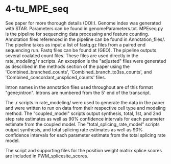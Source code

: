 # 4-tu_MPE_seq
See paper for more thorough details (DOI:). Genome index was generated with STAR. Parameters can be found in genomeParameters.txt. MPEseq.py is the pipeline for sequencing data processing and feature counting. Annotation files referenced in the pipeline can be found in Annotation_files/. The pipeline takes as input a list of fastq.gz files from a paired end sequencing run. Fastq files can be found at (GEO). The pipeline outputs several coalated count files. These files are used directly in the rate_modeling/ r scripts. An exception is the "adjusted" files were generated as described in the methods section of the paper using the 'Combined_branched_counts', 'Combined_branch_to3ss_counts', and 'Combined_concordant_unspliced_counts' files. 

Intron names in the annotation files used throughout are of this format "gene;intron". Introns are numbered from the 5' end of the transcript.

The .r scripts in rate_modeling/ were used to generate the data in the paper and were written to run on data from their respective cell type and modeling method. The "coupled_model" scripts output synthesis, total, 1st, and 2nd step rate estimates as well as 90% confidence intervals for each parameter estimate from the coupled model. The "total_splicing_rate_model" scripts output synthesis, and total splicing rate estimates as well as 90% confidence intervals for each parameter estimate from the total splicing rate model.

The script and supporting files for the position weight matrix splice scores are included in PWM_splicesite_scores.
